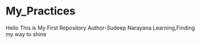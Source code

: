 # My_Practices
Hello This is My First Repository
Author-Sudeep Narayana
Learning,Finding my way to shine
